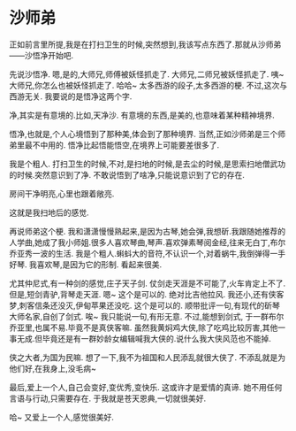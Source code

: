 # 沙师弟

正如前言里所提,我是在打扫卫生的时候,突然想到,我该写点东西了.那就从沙师弟——沙悟净开始吧.

先说沙悟净. 嗯,是的,大师兄,师傅被妖怪抓走了. 大师兄,二师兄被妖怪抓走了. 咦~大师兄,你怎么也被妖怪抓走了.
哈哈~ 太多西游的段子,太多西游的梗. 不过,这次与西游无关. 我要说的是悟净这两个字.

净,其实是有意境的.比如,天净沙. 有意境的东西,是美的,也意味着某种精神境界.

悟净,也就是,个人心境悟到了那种美,体会到了那种境界. 当然,正如沙师弟是三个师弟里最不中用的.
悟净比起悟能悟空,在境界上可能要差很多了.

我是个粗人. 打扫卫生的时候,不对,是扫地的时候,是去尘的时候,是思索扫地僧武功的时候.突然意识到了净.
不敢说悟到了啥净,只能说意识到了它的存在.

房间干净明亮,心里也跟着敞亮.

这就是我扫地后的感觉.

再说师弟这个梗. 我和潇潇慢慢熟起来,是因为古琴,她会弹,我想斫.我跟随她推荐的人学曲,她成了我小师姐.很多人喜欢琴曲,琴声.喜欢弹素琴阅金经,往来无白丁,布尔乔亚秀一波的生活.
我是个粗人.蝌蚪大的音符,不认识一个,对着蜗牛,我倒弹得一手好琴. 我喜欢琴,是因为它的形制. 看起来很美.

尤其仲尼式,有一种剑的感觉,庄子天子剑. 仗剑走天涯是不可能了,火车肯定上不了. 但是,短剑青驴,背琴走天涯. 嗯~ 这个是可以的.
绝对比吉他拉风. 我还小,还有侠客梦,刺客信条还没灭,伊甸苹果还没吃. 这个是可以的.
顺带批评一句,有现代的斫琴大师名家,自创了剑式. 唉~ 我只能说一句,有形无意. 不过,能想到剑式, 于一群布尔乔亚里,也属不易.毕竟不是真侠客嘛. 虽然我黄焖鸡大侠,除了吃鸡比较厉害,其他一事无成.但毕竟还是有一群妙龄女编辑喊我大侠的.说什么我大侠风范也不能掉.

侠之大者,为国为民嘛. 想了一下,我不为祖国和人民添乱就很大侠了. 不添乱就是为他们好,在我身上,没毛病~

最后,爱上一个人,自己会变好,变优秀,变快乐. 这或许才是爱情的真谛.
她不用任何言语与行动,只需要存在. 于我就是苍天恩典,一切就很美好.

哈~ 又爱上一个人,感觉很美好.